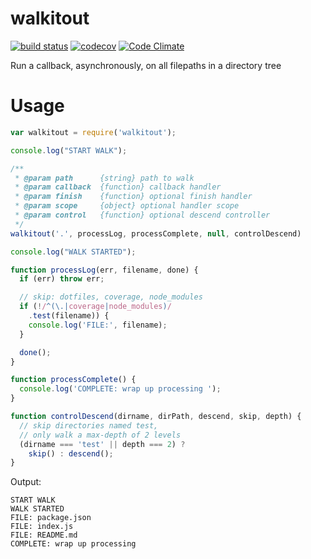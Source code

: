 # walkitout

[![build status](https://api.travis-ci.org/ecman/walkitout.png)](https://travis-ci.org/ecman/walkitout) [![codecov](https://codecov.io/gh/ecman/walkitout/branch/master/graph/badge.svg)](https://codecov.io/gh/ecman/walkitout) [![Code Climate](https://codeclimate.com/github/ecman/walkitout/badges/gpa.svg)](https://codeclimate.com/github/ecman/walkitout)

Run a callback, asynchronously, on all filepaths in a directory tree

#  Usage

```js
var walkitout = require('walkitout');

console.log("START WALK");

/**
 * @param path      {string} path to walk
 * @param callback  {function} callback handler 
 * @param finish    {function} optional finish handler
 * @param scope     {object} optional handler scope
 * @param control   {function} optional descend controller
 */
walkitout('.', processLog, processComplete, null, controlDescend)

console.log("WALK STARTED");

function processLog(err, filename, done) {
  if (err) throw err;

  // skip: dotfiles, coverage, node_modules
  if (!/^(\.|coverage|node_modules)/
    .test(filename)) {
    console.log('FILE:', filename);
  }

  done();
}

function processComplete() {
  console.log('COMPLETE: wrap up processing ');
}

function controlDescend(dirname, dirPath, descend, skip, depth) {
  // skip directories named test,
  // only walk a max-depth of 2 levels
  (dirname === 'test' || depth === 2) ?
    skip() : descend();
}
```
Output:

```text
START WALK
WALK STARTED
FILE: package.json
FILE: index.js
FILE: README.md
COMPLETE: wrap up processing 
```
